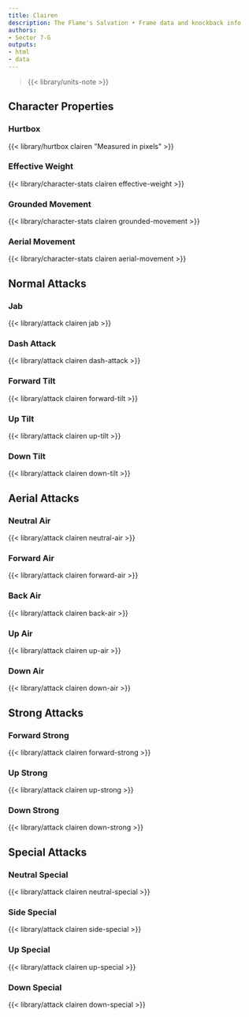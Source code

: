 ```yaml
---
title: Clairen
description: The Flame's Salvation • Frame data and knockback info
authors:
- Sector 7-G
outputs:
- html
- data
---
```


> {{< library/units-note >}}

## Character Properties
### Hurtbox
{{< library/hurtbox clairen "Measured in pixels" >}}
### Effective Weight
{{< library/character-stats clairen effective-weight >}}
### Grounded Movement
{{< library/character-stats clairen grounded-movement >}}
### Aerial Movement
{{< library/character-stats clairen aerial-movement >}}

## Normal Attacks
### Jab
{{< library/attack clairen jab >}}
### Dash Attack
{{< library/attack clairen dash-attack >}}
### Forward Tilt
{{< library/attack clairen forward-tilt >}}
### Up Tilt
{{< library/attack clairen up-tilt >}}
### Down Tilt
{{< library/attack clairen down-tilt >}}

## Aerial Attacks
### Neutral Air
{{< library/attack clairen neutral-air >}}
### Forward Air
{{< library/attack clairen forward-air >}}
### Back Air
{{< library/attack clairen back-air >}}
### Up Air
{{< library/attack clairen up-air >}}
### Down Air
{{< library/attack clairen down-air >}}

## Strong Attacks
### Forward Strong
{{< library/attack clairen forward-strong >}}
### Up Strong
{{< library/attack clairen up-strong >}}
### Down Strong
{{< library/attack clairen down-strong >}}

## Special Attacks
### Neutral Special
{{< library/attack clairen neutral-special >}}
### Side Special
{{< library/attack clairen side-special >}}
### Up Special
{{< library/attack clairen up-special >}}
### Down Special
{{< library/attack clairen down-special >}}
